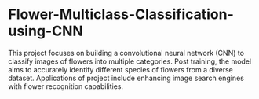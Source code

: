 # Flower-Multiclass-Classification-using-CNN
This project focuses on building a convolutional neural network (CNN) to classify images of flowers into multiple categories. Post training, the model aims to accurately identify different species of flowers from a diverse dataset. Applications of project include enhancing image search engines with flower recognition capabilities.
